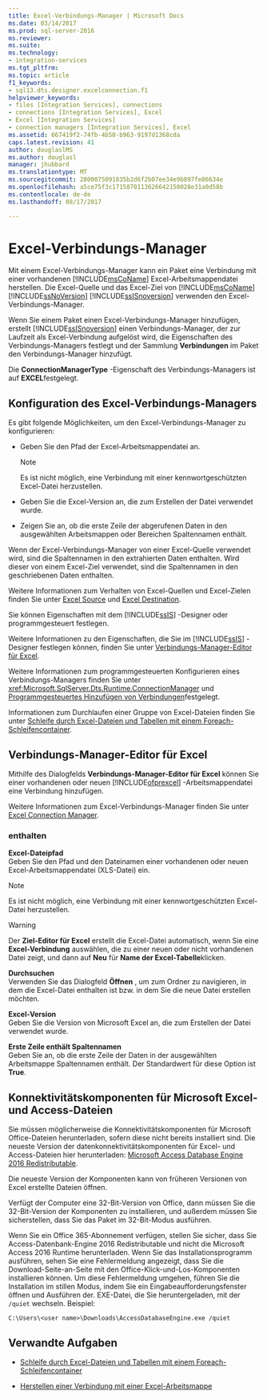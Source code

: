 ```yaml
---
title: Excel-Verbindungs-Manager | Microsoft Docs
ms.date: 03/14/2017
ms.prod: sql-server-2016
ms.reviewer: 
ms.suite: 
ms.technology:
- integration-services
ms.tgt_pltfrm: 
ms.topic: article
f1_keywords:
- sql13.dts.designer.excelconnection.f1
helpviewer_keywords:
- files [Integration Services], connections
- connections [Integration Services], Excel
- Excel [Integration Services]
- connection managers [Integration Services], Excel
ms.assetid: 667419f2-74fb-4b50-b963-9197d1368cda
caps.latest.revision: 41
author: douglaslMS
ms.author: douglasl
manager: jhubbard
ms.translationtype: MT
ms.sourcegitcommit: 2800075091835b2d6f2b07ee34e9b897fe86634e
ms.openlocfilehash: a5ce75f3c1715870113626642150028e31a0d58b
ms.contentlocale: de-de
ms.lasthandoff: 08/17/2017

---
```

# <a name="excel-connection-manager"></a>Excel-Verbindungs-Manager
  Mit einem Excel-Verbindungs-Manager kann ein Paket eine Verbindung mit einer vorhandenen [!INCLUDE[msCoName](../../includes/msconame-md.md)] Excel-Arbeitsmappendatei herstellen. Die Excel-Quelle und das Excel-Ziel von [!INCLUDE[msCoName](../../includes/msconame-md.md)] [!INCLUDE[ssNoVersion](../../includes/ssnoversion-md.md)] [!INCLUDE[ssISnoversion](../../includes/ssisnoversion-md.md)] verwenden den Excel-Verbindungs-Manager.  
  
 Wenn Sie einem Paket einen Excel-Verbindungs-Manager hinzufügen, erstellt [!INCLUDE[ssISnoversion](../../includes/ssisnoversion-md.md)] einen Verbindungs-Manager, der zur Laufzeit als Excel-Verbindung aufgelöst wird, die Eigenschaften des Verbindungs-Managers festlegt und der Sammlung **Verbindungen** im Paket den Verbindungs-Manager hinzufügt.  
  
 Die **ConnectionManagerType** -Eigenschaft des Verbindungs-Managers ist auf **EXCEL**festgelegt.  
  
## <a name="configuration-of-the-excel-connection-manager"></a>Konfiguration des Excel-Verbindungs-Managers  
 Es gibt folgende Möglichkeiten, um den Excel-Verbindungs-Manager zu konfigurieren:  
  
-   Geben Sie den Pfad der Excel-Arbeitsmappendatei an.  
  
    > [!NOTE]  
    >  Es ist nicht möglich, eine Verbindung mit einer kennwortgeschützten Excel-Datei herzustellen.  
  
-   Geben Sie die Excel-Version an, die zum Erstellen der Datei verwendet wurde.  
  
-   Zeigen Sie an, ob die erste Zeile der abgerufenen Daten in den ausgewählten Arbeitsmappen oder Bereichen Spaltennamen enthält.  
  
 Wenn der Excel-Verbindungs-Manager von einer Excel-Quelle verwendet wird, sind die Spaltennamen in den extrahierten Daten enthalten. Wird dieser von einem Excel-Ziel verwendet, sind die Spaltennamen in den geschriebenen Daten enthalten.  
  
 Weitere Informationen zum Verhalten von Excel-Quellen und Excel-Zielen finden Sie unter [Excel Source](../../integration-services/data-flow/excel-source.md) und [Excel Destination](../../integration-services/data-flow/excel-destination.md).  
  
 Sie können Eigenschaften mit dem [!INCLUDE[ssIS](../../includes/ssis-md.md)] -Designer oder programmgesteuert festlegen.  
  
 Weitere Informationen zu den Eigenschaften, die Sie im [!INCLUDE[ssIS](../../includes/ssis-md.md)] -Designer festlegen können, finden Sie unter [Verbindungs-Manager-Editor für Excel](../../integration-services/connection-manager/excel-connection-manager-editor.md).  
  
 Weitere Informationen zum programmgesteuerten Konfigurieren eines Verbindungs-Managers finden Sie unter <xref:Microsoft.SqlServer.Dts.Runtime.ConnectionManager> und [Programmgesteuertes Hinzufügen von Verbindungen](../../integration-services/building-packages-programmatically/adding-connections-programmatically.md)festgelegt.  
  
 Informationen zum Durchlaufen einer Gruppe von Excel-Dateien finden Sie unter [Schleife durch Excel-Dateien und Tabellen mit einem Foreach-Schleifencontainer](../../integration-services/control-flow/loop-through-excel-files-and-tables-by-using-a-foreach-loop-container.md).  
  
## <a name="excel-connection-manager-editor"></a>Verbindungs-Manager-Editor für Excel
  Mithilfe des Dialogfelds **Verbindungs-Manager-Editor für Excel** können Sie einer vorhandenen oder neuen [!INCLUDE[ofprexcel](../../includes/ofprexcel-md.md)] -Arbeitsmappendatei eine Verbindung hinzufügen.  
  
 Weitere Informationen zum Excel-Verbindungs-Manager finden Sie unter [Excel Connection Manager](../../integration-services/connection-manager/excel-connection-manager.md).  
  
### <a name="options"></a>enthalten  
 **Excel-Dateipfad**  
 Geben Sie den Pfad und den Dateinamen einer vorhandenen oder neuen Excel-Arbeitsmappendatei (XLS-Datei) ein.  
  
> [!NOTE]  
>  Es ist nicht möglich, eine Verbindung mit einer kennwortgeschützten Excel-Datei herzustellen.  
  
> [!WARNING]  
>  Der **Ziel-Editor für Excel** erstellt die Excel-Datei automatisch, wenn Sie eine **Excel-Verbindung** auswählen, die zu einer neuen oder nicht vorhandenen Datei zeigt, und dann auf **Neu** für **Name der Excel-Tabelle**klicken.  
  
 **Durchsuchen**  
 Verwenden Sie das Dialogfeld **Öffnen** , um zum Ordner zu navigieren, in dem die Excel-Datei enthalten ist bzw. in dem Sie die neue Datei erstellen möchten.  
  
 **Excel-Version**  
 Geben Sie die Version von Microsoft Excel an, die zum Erstellen der Datei verwendet wurde.  
  
 **Erste Zeile enthält Spaltennamen**  
 Geben Sie an, ob die erste Zeile der Daten in der ausgewählten Arbeitsmappe Spaltennamen enthält. Der Standardwert für diese Option ist **True**.  
  
## <a name="connectivity-components-for-microsoft-excel-and-access-files"></a>Konnektivitätskomponenten für Microsoft Excel- und Access-Dateien
  
Sie müssen möglicherweise die Konnektivitätskomponenten für Microsoft Office-Dateien herunterladen, sofern diese nicht bereits installiert sind. Die neueste Version der datenkonnektivitätskomponenten für Excel- und Access-Dateien hier herunterladen: [Microsoft Access Database Engine 2016 Redistributable](https://www.microsoft.com/download/details.aspx?id=54920).
  
Die neueste Version der Komponenten kann von früheren Versionen von Excel erstellte Dateien öffnen.

Verfügt der Computer eine 32-Bit-Version von Office, dann müssen Sie die 32-Bit-Version der Komponenten zu installieren, und außerdem müssen Sie sicherstellen, dass Sie das Paket im 32-Bit-Modus ausführen.

Wenn Sie ein Office 365-Abonnement verfügen, stellen Sie sicher, dass Sie Access-Datenbank-Engine 2016 Redistributable und nicht die Microsoft Access 2016 Runtime herunterladen. Wenn Sie das Installationsprogramm ausführen, sehen Sie eine Fehlermeldung angezeigt, dass Sie die Download-Seite-an-Seite mit den Office-Klick-und-Los-Komponenten installieren können. Um diese Fehlermeldung umgehen, führen Sie die Installation im stillen Modus, indem Sie ein Eingabeaufforderungsfenster öffnen und Ausführen der. EXE-Datei, die Sie heruntergeladen, mit der `/quiet` wechseln. Beispiel:

`C:\Users\<user name>\Downloads\AccessDatabaseEngine.exe /quiet`
  
## <a name="related-tasks"></a>Verwandte Aufgaben  
  
-   [Schleife durch Excel-Dateien und Tabellen mit einem Foreach-Schleifencontainer](../../integration-services/control-flow/loop-through-excel-files-and-tables-by-using-a-foreach-loop-container.md)  
  
-   [Herstellen einer Verbindung mit einer Excel-Arbeitsmappe](../../integration-services/connection-manager/connect-to-an-excel-workbook.md)  
  
  
